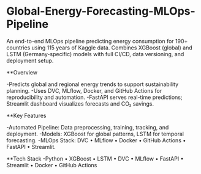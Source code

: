 # Global-Energy-Forecasting-MLOps-Pipeline
An end-to-end MLOps pipeline predicting energy consumption for 190+ countries using 115 years of Kaggle data. Combines XGBoost (global) and LSTM (Germany-specific) models with full CI/CD, data versioning, and deployment setup.

**Overview

-Predicts global and regional energy trends to support sustainability planning.
-Uses DVC, MLflow, Docker, and GitHub Actions for reproducibility and automation.
-FastAPI serves real-time predictions; Streamlit dashboard visualizes forecasts and CO₂ savings.

**Key Features

-Automated Pipeline: Data preprocessing, training, tracking, and deployment.
-Models: XGBoost for global patterns, LSTM for temporal forecasting.
-MLOps Stack: DVC • MLflow • Docker • GitHub Actions • FastAPI • Streamlit.

**Tech Stack
-Python • XGBoost • LSTM • DVC • MLflow • FastAPI • Streamlit • Docker • GitHub Actions
